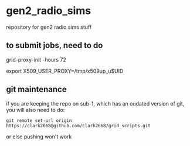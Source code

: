 # gen2_radio_sims
repository for gen2 radio sims stuff

## to submit jobs, need to do
grid-proxy-init -hours 72

export X509_USER_PROXY=/tmp/x509up_u$UID

## git maintenance
if you are keeping the repo on sub-1, which has an oudated version of git, you will also need to do:

`git remote set-url origin https://clark2668@github.com/clark2668/grid_scripts.git`

or else pushing won't work